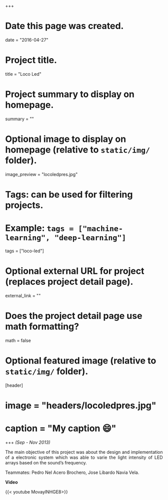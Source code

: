 +++
# Date this page was created.
date = "2016-04-27"

# Project title.
title = "Loco Led"

# Project summary to display on homepage.
summary = ""

# Optional image to display on homepage (relative to `static/img/` folder).
image_preview = "locoledpres.jpg"

# Tags: can be used for filtering projects.
# Example: `tags = ["machine-learning", "deep-learning"]`
tags = ["loco-led"]

# Optional external URL for project (replaces project detail page).
external_link = ""

# Does the project detail page use math formatting?
math = false

# Optional featured image (relative to `static/img/` folder).
[header]
# image = "headers/locoledpres.jpg"
# caption = "My caption :smile:"

+++
*(Sep - Nov 2013)*

<p align="justify">The main objective of this project was about the design and implementation of a electronic system which was able to varie the light intensity of LED arrays based on the sound’s frequency.</p>

Teammates: Pedro Nel Acero Brochero, Jose Libardo Navia Vela.

**Video**

{{< youtube MovaylNHGE8>}}

